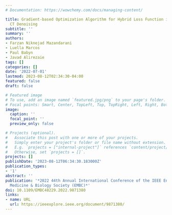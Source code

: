 ```yaml
---
# Documentation: https://wowchemy.com/docs/managing-content/

title: Gradient-based Optimization Algorithm for Hybrid Loss Function in Low-dose
  CT Denoising
subtitle: ''
summary: ''
authors:
- Farzan Niknejad Mazandarani
- Luella Marcos
- Paul Babyn
- Javad Alirezaie
tags: []
categories: []
date: '2022-07-01'
lastmod: 2023-08-12T02:34:30-04:00
featured: false
draft: false

# Featured image
# To use, add an image named `featured.jpg/png` to your page's folder.
# Focal points: Smart, Center, TopLeft, Top, TopRight, Left, Right, BottomLeft, Bottom, BottomRight.
image:
  caption: ''
  focal_point: ''
  preview_only: false

# Projects (optional).
#   Associate this post with one or more of your projects.
#   Simply enter your project's folder or file name without extension.
#   E.g. `projects = ["internal-project"]` references `content/project/deep-learning/index.md`.
#   Otherwise, set `projects = []`.
projects: []
publishDate: '2023-08-12T06:34:30.183000Z'
publication_types:
- '1'
abstract: ''
publication: '*2022 44th Annual International Conference of the IEEE Engineering in
  Medicine & Biology Society (EMBC)*'
doi: 10.1109/EMBC48229.2022.9871380
links:
- name: URL
  url: https://ieeexplore.ieee.org/document/9871380/
---
```

